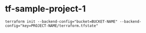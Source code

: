 # tf-sample-project-1

```
terraform init --backend-config="bucket=BUCKET-NAME" --backend-config="key=PROJECT-NAME/terraform.tfstate"
```